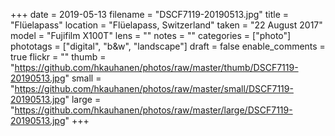 +++
date = 2019-05-13
filename = "DSCF7119-20190513.jpg"
title = "Flüelapass"
location = "Flüelapass, Switzerland"
taken = "22 August 2017"
model = "Fujifilm X100T"
lens = ""
notes = ""
categories = ["photo"]
phototags = ["digital", "b&w", "landscape"]
draft = false
enable_comments = true
flickr = ""
thumb = "https://github.com/hkauhanen/photos/raw/master/thumb/DSCF7119-20190513.jpg"
small = "https://github.com/hkauhanen/photos/raw/master/small/DSCF7119-20190513.jpg"
large = "https://github.com/hkauhanen/photos/raw/master/large/DSCF7119-20190513.jpg"
+++

